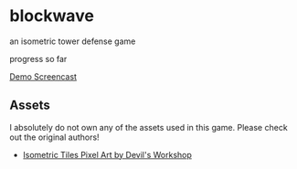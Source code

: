 # blockwave

an isometric tower defense game

progress so far

[Demo Screencast](https://github.com/user-attachments/assets/78c79909-430d-4795-957d-b2accc741bde)

## Assets

I absolutely do not own any of the assets used in this game. Please check out the original authors! 

- [Isometric Tiles Pixel Art by Devil's Workshop](https://devilsworkshop.itch.io/isometric-tiles-pixel-art)